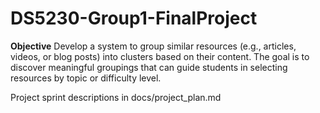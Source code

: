 # DS5230-Group1-FinalProject

**Objective**
Develop a system to group similar resources (e.g., articles, videos, or blog posts) into clusters
based on their content. The goal is to discover meaningful groupings that can guide students in
selecting resources by topic or difficulty level.

Project sprint descriptions in docs/project_plan.md
